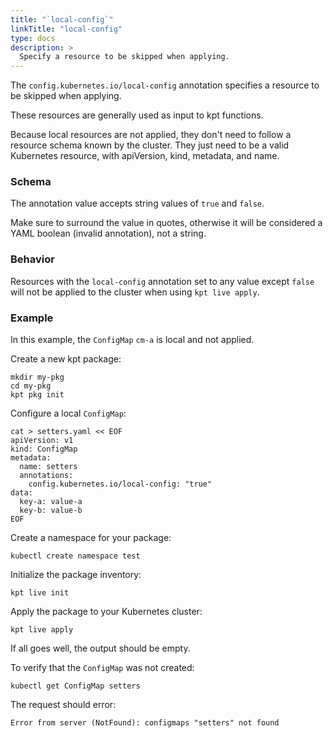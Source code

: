 ```yaml
---
title: "`local-config`"
linkTitle: "local-config"
type: docs
description: >
  Specify a resource to be skipped when applying.
---
```


The `config.kubernetes.io/local-config` annotation specifies a resource to be
skipped when applying.

These resources are generally used as input to kpt functions.

Because local resources are not applied, they don't need to follow a resource
schema known by the cluster. They just need to be a valid Kubernetes resource,
with apiVersion, kind, metadata, and name.

### Schema

The annotation value accepts string values of `true` and `false`.

Make sure to surround the value in quotes, otherwise it will be considered a
YAML boolean (invalid annotation), not a string.

### Behavior

Resources with the `local-config` annotation set to any value except `false`
will not be applied to the cluster when using `kpt live apply`.

### Example

In this example, the `ConfigMap` `cm-a` is local and not applied.

Create a new kpt package:

```shell
mkdir my-pkg
cd my-pkg
kpt pkg init
```

Configure a local `ConfigMap`:

```shell
cat > setters.yaml << EOF
apiVersion: v1
kind: ConfigMap
metadata:
  name: setters
  annotations:
    config.kubernetes.io/local-config: "true"
data:
  key-a: value-a
  key-b: value-b
EOF
```

Create a namespace for your package:

```shell
kubectl create namespace test
```

Initialize the package inventory:

```shell
kpt live init
```

Apply the package to your Kubernetes cluster:

```shell
kpt live apply
```

If all goes well, the output should be empty.

To verify that the `ConfigMap` was not created:

```shell
kubectl get ConfigMap setters
```

The request should error:

```
Error from server (NotFound): configmaps "setters" not found
```
